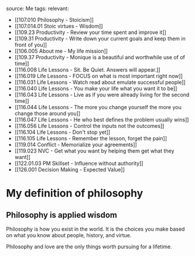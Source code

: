 source: Me
tags:
relevant:
- [[107.010 Philosophy - Stoicism]]
- [[107.014.01 Stoic virtues - Wisdom]]
- [[109.23 Productivity - Review your time spent and improve it]]
- [[109.31 Productivity - Write down your current goals and keep them in front of you]]
- [[106.005 About me - My life mission]]
- [[109.37 Productivity - Monique is a beautiful and worthwhile use of of time]]
- [[116.008 Life Lessons - Sit. Be Quiet. Answers will appear.]]
- [[116.019 Life Lessons - FOCUS on what is most important right now]]
- [[116.031 Life Lessons - Watch read about emulate successful people]]
- [[116.040 Life Lessons - You make your life what you want it to be]]
- [[116.043 Life Lessons - Live as if you were already living for the second time]]
- [[116.044 Life Lessons - The more you change yourself the more you change those around you]]
- [[116.047 Life Lessons - He who best defines the problem usually wins]]
- [[116.056 Life Lessons - Control the inputs not the outcomes]]
- [[116.104 Life Lessons - Don't stop yet]]
- [[116.105 Life Lessons - Remember the lesson, forget the pain]]
- [[119.014 Conflict - Memorialize your agreements]]
- [[119.023 NVC - Get what you want by helping them get what they want]]
- [[122.01.03 PM Skillset - Influence without authority]]
- [[126.001 Decision Making - Expected Value]]

# My definition of philosophy

## Philosophy is applied wisdom

Philosophy is how you exist in the world. It is the choices you make based on what you know about people, history, and virtue.

Philosophy and love are the only things worth pursuing for a lifetime.